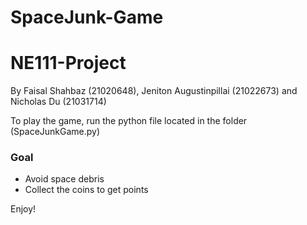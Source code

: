 # SpaceJunk-Game
# NE111-Project
By Faisal Shahbaz (21020648), Jeniton Augustinpillai (21022673) and Nicholas Du (21031714)

To play the game, run the python file located in the folder (SpaceJunkGame.py)

### Goal
- Avoid space debris 
- Collect the coins to get points

Enjoy!
